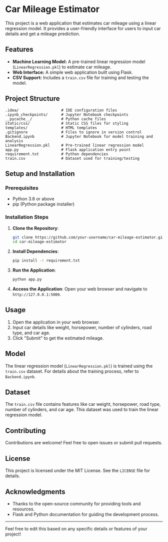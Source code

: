 
# Car Mileage Estimator

This project is a web application that estimates car mileage using a linear regression model. It provides a user-friendly interface for users to input car details and get a mileage prediction.

## Features

- **Machine Learning Model:** A pre-trained linear regression model (`LinearRegression.pkl`) to estimate car mileage.
- **Web Interface:** A simple web application built using Flask.
- **CSV Support:** Includes a `train.csv` file for training and testing the model.

## Project Structure

```
.idea/                   # IDE configuration files
.ipynb_checkpoints/      # Jupyter Notebook checkpoints
__pycache__/             # Python cache files
static/css/              # Static CSS files for styling
templates/               # HTML templates
.gitignore               # Files to ignore in version control
Backend.ipynb            # Jupyter Notebook for model training and analysis
LinearRegression.pkl     # Pre-trained linear regression model
app.py                   # Flask application entry point
requirement.txt          # Python dependencies
train.csv                # Dataset used for training/testing
```

## Setup and Installation

### Prerequisites

- Python 3.8 or above
- pip (Python package installer)

### Installation Steps

1. **Clone the Repository**:
   ```bash
   git clone https://github.com/your-username/car-mileage-estimator.git
   cd car-mileage-estimator
   ```

2. **Install Dependencies**:
   ```bash
   pip install -r requirement.txt
   ```

3. **Run the Application**:
   ```bash
   python app.py
   ```

4. **Access the Application**:
   Open your web browser and navigate to `http://127.0.0.1:5000`.

## Usage

1. Open the application in your web browser.
2. Input car details like weight, horsepower, number of cylinders, road type, and car age.
3. Click "Submit" to get the estimated mileage.

## Model

The linear regression model (`LinearRegression.pkl`) is trained using the `train.csv` dataset. For details about the training process, refer to `Backend.ipynb`.

## Dataset

The `train.csv` file contains features like car weight, horsepower, road type, number of cylinders, and car age. This dataset was used to train the linear regression model.

## Contributing

Contributions are welcome! Feel free to open issues or submit pull requests.

## License

This project is licensed under the MIT License. See the `LICENSE` file for details.

## Acknowledgments

- Thanks to the open-source community for providing tools and resources.
- Flask and Python documentation for guiding the development process.

---

Feel free to edit this based on any specific details or features of your project!
